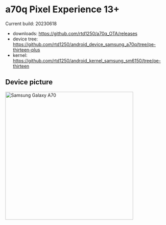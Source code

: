 # a70q Pixel Experience 13+

Current build: 20230618

- downloads: https://github.com/rtd1250/a70q_OTA/releases
- device tree: https://github.com/rtd1250/android_device_samsung_a70q/tree/pe-thirteen-plus
- kernel: https://github.com/rtd1250/android_kernel_samsung_sm6150/tree/pe-thirteen

## Device picture

<img src="https://m.media-amazon.com/images/I/81mL1nhwhFL._AC_SL1500_.jpg" alt="Samsung Galaxy A70" width="400"/>
